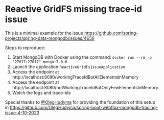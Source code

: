 # Reactive GridFS missing trace-id issue

This is a minimal example for the issue https://github.com/spring-projects/spring-data-mongodb/issues/4650

Steps to reproduce:

1. Start MongoDB with Docker using the command: ``docker run --rm -p "27017:27017" mongo:7.0.6``
2. Launch the application ``ReactiveGridFsIssueApplication``
3. Access the endpoint at http://localhost:8080/workingTraceIdButAllElementsInMemory
4. Access the endpoint at http://localhost:8080/notWorkingTraceIdButOnlyFewElementsInMemory.
5. Watch the logs and trace-ids

Special thanks to [@OlegHudyma](https://github.com/OlegHudyma) for providing the foundation of this setup in https://github.com/OlegHudyma/spring-boot-webflux-mongodb-tracing-issue-4-10-2023
